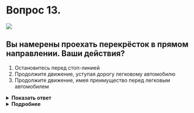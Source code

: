 # Вопрос 13.

![](https://s.drom.ru/i24227/pdd/tickets/2016/1542608671.jpg)

## Вы намерены проехать перекрёсток в прямом направлении. Ваши действия?

1. Остановитесь перед стоп-линией
2. Продолжите движение, уступая дорогу легковому автомобилю
3. Продолжите движение, имея преимущество перед легковым автомобилем

<details>
<summary><b>Показать ответ</b></summary>
Правильный ответ: 2
</details>
<details>
<summary><b>Подробнее</b></summary>
Перекрёсток регулируемый. Вы продолжаете движение под дополнительную секцию светофора, включенную одновременно с основным красным сигналом светофора без остановки у стоп-линии. Но в этом случае, продолжая движение, необходимо учитывать, что уступаете дорогу всем транспортным средствам, движущимся с других направлений. В случае создания помехи, Вы создадите опасную ситуацию, которая может перейти в аварийную, и тогда Вы станете виновником ДТП.
(Пункты 13.3, 13.5 ПДД)
</details>